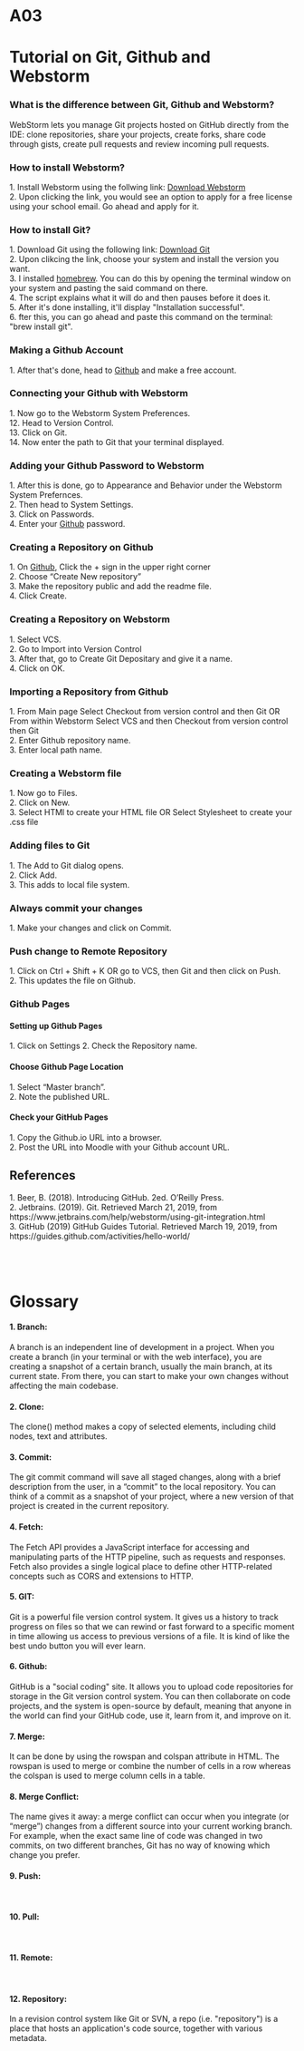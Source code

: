 # A03
<h1>Tutorial on Git, Github and Webstorm</h1>
<h3>What is the difference between Git, Github and Webstorm?</h3>
WebStorm lets you manage Git projects hosted on GitHub directly from the IDE: clone repositories, share your projects, create forks, share code through gists, create pull requests and review incoming pull requests.
<h3>How to install Webstorm?</h3>
1. Install Webstorm using the follwing link: <a href="https://www.jetbrains.com/community/education/#students">Download Webstorm</a> <br>
2. Upon clicking the link, you would see an option to apply for a free license using your school email. Go ahead and apply for it. <br>

<h3>How to install Git?</h3>
1. Download Git using the following link: <a href="https://git-scm.com/downloads">Download Git</a> <br> 
2. Upon clikcing the link, choose your system and install the version you want. <br>
3. I installed <a href="https://brew.sh">homebrew</a>. You can do this by opening the terminal window on your system and pasting the said command on there. <br>
4. The script explains what it will do and then pauses before it does it.<br>
5. After it's done installing, it'll display "Installation successful".<br>
6. fter this, you can go ahead and paste this command on the terminal: "brew install git".<br>

<h3>Making a Github Account</h3>
1. After that's done, head to <a href="http://github.com">Github</a> and make a free account.<br>

<h3>Connecting your Github with Webstorm</h3>
1. Now go to the Webstorm System Preferences.<br>
12. Head to Version Control.<br>
13. Click on Git.<br>
14. Now enter the path to Git that your terminal displayed. <br>

<h3>Adding your Github Password to Webstorm</h3>
1. After this is done, go to Appearance and Behavior under the Webstorm System Prefernces.<br>
2.  Then head to System Settings.<br>
3.  Click on Passwords.<br>
4.  Enter your <a href="http://github.com">Github</a> password. <br>

<h3>Creating a Repository on Github</h3>
1. On <a href="http://github.com">Github</a>, Click the + sign in the upper right corner <br>
2. Choose “Create New repository” <br>
3. Make the repository public and add the readme file. <br>
4. Click Create. <br>

<h3>Creating a Repository on Webstorm</h3>
1. Select VCS. <br>
2.  Go to Import into Version Control <br>
3.   After that, go to Create Git Depositary and give it a name. <br>
4.   Click on OK.<br>

<h3>Importing a Repository from Github</h3>
1. From Main page Select Checkout from version control and then Git  OR From within Webstorm Select VCS and then Checkout from version control then Git <br>
2. Enter Github repository name. <br>
3. Enter local path name. <br>

<h3>Creating a Webstorm file</h3>
1. Now go to Files.  <br>
2. Click on New. <br>
3. Select HTMl to create your HTML file OR Select Stylesheet to create your .css file  <br>

<h3>Adding files to Git</h3>
1. The Add to Git dialog opens.<br>
2. Click Add. <br>
3. This adds to local file system.<br>

<h3>Always commit your changes</h3>
1. Make your changes and click on Commit. <br>

<h3>Push change to Remote Repository</h3>
1. Click on Ctrl + Shift + K OR go to VCS, then Git and then click on Push. <br>
2. This updates the file on Github. <br>

<h3>Github Pages</h3>

<h4>Setting up Github Pages</h4>
1. Click on Settings
2. Check the Repository name.

<h4>Choose Github Page Location</h4>
1. Select “Master branch”.<br>
2. Note the published URL. <br>

<h4>Check your GitHub Pages</h4>
1. Copy the Github.io URL into a browser. <br>
2. Post the URL into Moodle with your Github account URL. <br>

<h2>References</h2>
1. Beer, B. (2018). Introducing GitHub. 2ed. O’Reilly Press. <br>
2. Jetbrains. (2019). Git.   Retrieved March 21, 2019, from https://www.jetbrains.com/help/webstorm/using-git-integration.html <br>
3. GitHub (2019) GitHub Guides Tutorial. Retrieved  March 19, 2019, from https://guides.github.com/activities/hello-world/ <br> <br> <br> <br> 

<h1>Glossary</h1>
<h4>1. Branch:</h4>A branch is an independent line of development in a project. When you create a branch (in your terminal or with the web interface), you are creating a snapshot of a certain branch, usually the main branch, at its current state. From there, you can start to make your own changes without affecting the main codebase. <br>
<h4>2. Clone:</h4>The clone() method makes a copy of selected elements, including child nodes, text and attributes.<br> 
<h4>3. Commit:</h4> The git commit command will save all staged changes, along with a brief description from the user, in a “commit” to the local repository. You can think of a commit as a snapshot of your project, where a new version of that project is created in the current repository. <br>
<h4>4. Fetch:</h4> The Fetch API provides a JavaScript interface for accessing and manipulating parts of the HTTP pipeline, such as requests and responses. Fetch also provides a single logical place to define other HTTP-related concepts such as CORS and extensions to HTTP.<br>
<h4>5. GIT:</h4> Git is a powerful file version control system. It gives us a history to track progress on files so that we can rewind or fast forward to a specific moment in time allowing us access to previous versions of a file. It is kind of like the best undo button you will ever learn.<br>
<h4>6. Github:</h4>GitHub is a "social coding" site. It allows you to upload code repositories for storage in the Git version control system. You can then collaborate on code projects, and the system is open-source by default, meaning that anyone in the world can find your GitHub code, use it, learn from it, and improve on it. <br>
<h4>7. Merge:</h4> It can be done by using the rowspan and colspan attribute in HTML. The rowspan is used to merge or combine the number of cells in a row whereas the colspan is used to merge column cells in a table. <br>
 <h4>8. Merge Conflict:</h4> The name gives it away: a merge conflict can occur when you integrate (or “merge”) changes from a different source into your current working branch. For example, when the exact same line of code was changed in two commits, on two different branches, Git has no way of knowing which change you prefer. <br>
<h4>9. Push:</h4>  <br>
<h4>10. Pull:</h4>  <br>
<h4>11. Remote:</h4>  <br>
<h4>12. Repository:</h4> In a revision control system like Git or SVN, a repo (i.e. "repository") is a place that hosts an application's code source, together with various metadata. <br>

